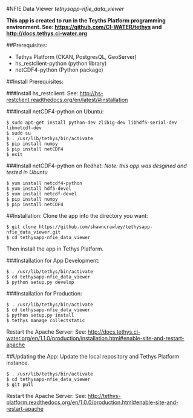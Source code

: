 #NFIE Data Viewer
*tethysapp-nfie_data_viewer*

**This app is created to run in the Teyths Platform programming environment.
See: https://github.com/CI-WATER/tethys and http://docs.tethys.ci-water.org**

##Prerequisites:
- Tethys Platform (CKAN, PostgresQL, GeoServer)
- hs_restclient-python (python library)
- netCDF4-python (Python package)

##Install Prerequisites:

###Install hs_restclient:
See: http://hs-restclient.readthedocs.org/en/latest/#installation

###Install netCDF4-python on Ubuntu:
```
$ sudo apt-get install python-dev zlib1g-dev libhdf5-serial-dev libnetcdf-dev
$ sudo su
$ . /usr/lib/tethys/bin/activate
$ pip install numpy
$ pip install netCDF4
$ exit
```
###Install netCDF4-python on Redhat:
*Note: this app was desgined and tested in Ubuntu*
```
$ yum install netcdf4-python
$ yum install hdf5-devel
$ yum install netcdf-devel
$ pip install numpy
$ pip install netCDF4
```
##Installation:
Clone the app into the directory you want:
```
$ git clone https://github.com/shawncrawley/tethysapp-nfie_data_viewer.git
$ cd tethysapp-nfie_data_viewer
```
Then install the app in Tethys Platform.

###Installation for App Development:
```
$ . /usr/lib/tethys/bin/activate
$ cd tethysapp-nfie_data_viewer
$ python setup.py develop
```
###Installation for Production:
```
$ . /usr/lib/tethys/bin/activate
$ cd tethysapp-nfie_data_viewer
$ python setup.py install
$ tethys manage collectstatic
```
Restart the Apache Server:
See: http://docs.tethys.ci-water.org/en/1.1.0/production/installation.html#enable-site-and-restart-apache

##Updating the App:
Update the local repository and Tethys Platform instance.
```
$ . /usr/lib/tethys/bin/activate
$ cd tethysapp-nfie_data_viewer
$ git pull
```
Restart the Apache Server:
See: http://tethys-platform.readthedocs.org/en/1.0.0/production.html#enable-site-and-restart-apache